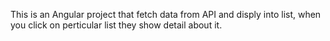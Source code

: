 This is an Angular project that fetch data from API and disply into list, when you click on perticular list they show detail about it.
